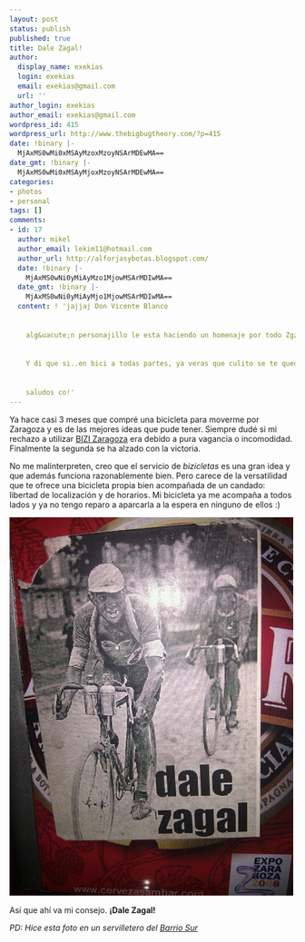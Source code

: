 ```yaml
---
layout: post
status: publish
published: true
title: Dale Zagal!
author:
  display_name: exekias
  login: exekias
  email: exekias@gmail.com
  url: ''
author_login: exekias
author_email: exekias@gmail.com
wordpress_id: 415
wordpress_url: http://www.thebigbugtheory.com/?p=415
date: !binary |-
  MjAxMS0wMi0xMSAyMzoxMzoyNSArMDEwMA==
date_gmt: !binary |-
  MjAxMS0wMi0xMSAyMjoxMzoyNSArMDEwMA==
categories:
- photos
- personal
tags: []
comments:
- id: 17
  author: mikel
  author_email: lekim11@hotmail.com
  author_url: http://alforjasybotas.blogspot.com/
  date: !binary |-
    MjAxMS0wNi0yMiAyMzo1MjowMSArMDIwMA==
  date_gmt: !binary |-
    MjAxMS0wNi0yMiAyMjo1MjowMSArMDIwMA==
  content: ! 'jajjaj Don Vicente Blanco


    alg&uacute;n personajillo le esta haciendo un homenaje por todo Zgz.


    Y di que si..en bici a todas partes, ya veras que culito se te queda!!


    saludos co!'
---
```

<p>Ya hace casi 3 meses que compr&eacute; una bicicleta para moverme por Zaragoza y es de las mejores ideas que pude tener. Siempre dud&eacute; si mi rechazo a utilizar <a href="http://www.bizizaragoza.com/">BIZI Zaragoza</a> era debido a pura vagancia o incomodidad. Finalmente la segunda se ha alzado con la victoria.</p>
<p>No me malinterpreten, creo que el servicio de <em>bizicletas</em> es una gran idea y que adem&aacute;s funciona razonablemente bien. Pero carece de la versatilidad que te ofrece una bicicleta propia bien acompa&ntilde;ada de un candado: libertad de localizaci&oacute;n y de horarios. Mi bicicleta ya me acompa&ntilde;a a todos lados y ya no tengo reparo a aparcarla a la espera en ninguno de ellos :)</p>
<p><img src="/wp-content/uploads/2011/02/wpid-IMG_20110211_221722.jpg" alt="dale zagal" title="dale zagal" width="500" height="667" class="aligncenter size-full wp-image-414" /></p>
<p>As&iacute; que ah&iacute; va mi consejo. <strong>&iexcl;Dale Zagal!</strong></p>
<p><em>PD: Hice esta foto en un servilletero del <a href="http://goo.gl/maps/ngVc">Barrio Sur</a></em></p>
